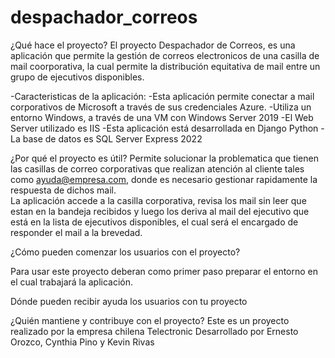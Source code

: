 # despachador_correos
¿Qué hace el proyecto?
El proyecto Despachador de Correos, es una aplicación que permite la gestión de correos electronicos de una casilla de mail coorporativa,
la cual permite la distribución equitativa de mail entre un grupo de ejecutivos disponibles.

-Caracteristicas de la aplicación:
  -Esta aplicación permite conectar a mail corporativos de Microsoft a través de sus credenciales Azure.
  -Utiliza un entorno Windows, a través de una VM con Windows Server 2019
  -El Web Server utilizado es IIS
  -Esta aplicación está desarrollada en Django Python
  -La base de datos es SQL Server Express 2022
  
¿Por qué el proyecto es útil?
Permite solucionar la problematica que tienen las casillas de correo corporativas que realizan atención al cliente  tales como ayuda@empresa.com,
donde es necesario gestionar rapidamente la respuesta de dichos mail.  
La aplicación accede a la casilla corporativa, revisa los mail sin leer que estan en la bandeja recibidos y luego los deriva al mail del ejecutivo que está
en la lista de ejecutivos disponibles, el cual será el encargado de responder el mail a la brevedad.  

¿Cómo pueden comenzar los usuarios con el proyecto?

Para usar este proyecto deberan como primer paso preparar el entorno en el cual trabajará la aplicación.



Dónde pueden recibir ayuda los usuarios con tu proyecto

¿Quién mantiene y contribuye con el proyecto?
Este es un proyecto realizado por la empresa chilena Telectronic
Desarrollado por Ernesto Orozco, Cynthia Pino y Kevin Rivas
